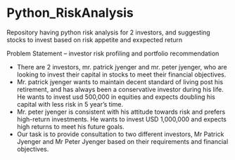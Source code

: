 # Python_RiskAnalysis
Repository having python risk analysis for 2 investors, and suggesting stocks to invest based on risk appetite and exxpected return

Problem Statement – investor risk profiling and portfolio recommendation

* There are 2 investors, mr. patrick jyenger and mr. peter jyenger, who are looking to invest their capital in stocks to meet their financial objectives.
* Mr. patrick jyenger wants to maintain decent standard of living post his retirement, and has always been a conservative investor during his life. 
He wants to invest usd 500,000 in equities and expects doubling his capital with less risk in 5 year’s time.
* Mr. peter jyenger is consistent with his attitude towards risk and prefers high-return investments. He wants to invest USD 1,000,000 and expects high returns 
to meet his future goals.
* Our task is to provide consultation to two different investors, Mr Patrick Jyenger and Mr Peter Jyenger based on their requirements and financial objectives. 



